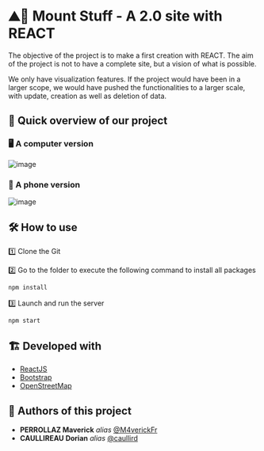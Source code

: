 # ⛰️🎿 Mount Stuff - A 2.0 site with REACT

The objective of the project is to make a first creation with REACT. The aim of the project is not to have a complete site, but a vision of what is possible. 

We only have visualization features. If the project would have been in a larger scope, we would have pushed the functionalities to a larger scale, with update, creation as well as deletion of data.

## 👀 Quick overview of our project 

### 🖥️ A computer version

![image](https://user-images.githubusercontent.com/54810120/150698283-f3197a9c-59a7-4ed8-b8dd-2f7999d56dde.png)

### 📱 A phone version

![image](https://user-images.githubusercontent.com/54810120/150698597-c5a40188-97ee-4ca5-b8b9-dbd5b8f38e24.png)

## 🛠️ How to use 

1️⃣ Clone the Git

2️⃣ Go to the folder to execute the following command to install all packages

```sh
npm install
```

3️⃣ Launch and run the server

```sh
npm start
```

## 🏗️ Developed with

* [ReactJS](https://fr.reactjs.org/)
* [Bootstrap](https://getbootstrap.com/)
* [OpenStreetMap](https://www.openstreetmap.fr/)


## 💪 Authors of this project

* **PERROLLAZ Maverick** _alias_ [@M4verickFr](https://github.com/M4verickFr)
* **CAULLIREAU Dorian** _alias_ [@caullird](https://github.com/caullird)


